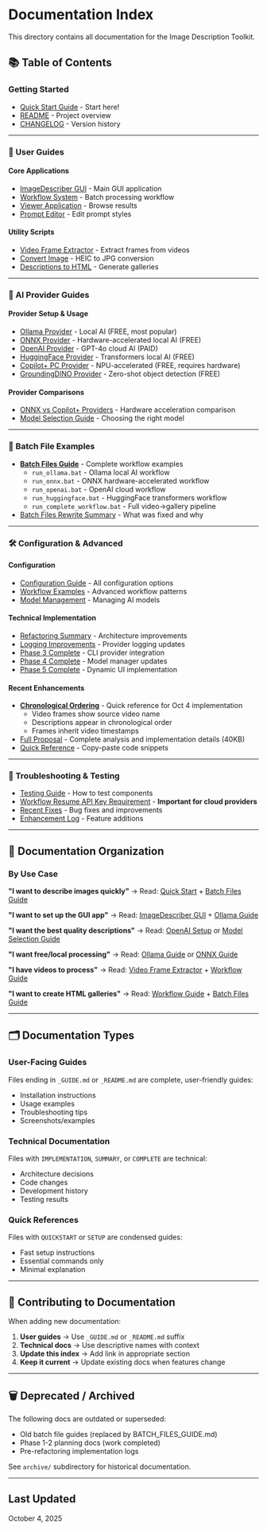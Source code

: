 # Documentation Index

This directory contains all documentation for the Image Description Toolkit.

## 📚 Table of Contents

### Getting Started
- [Quick Start Guide](../QUICK_START.md) - Start here!
- [README](../README.md) - Project overview
- [CHANGELOG](../CHANGELOG.md) - Version history

---

### 🔧 User Guides

#### Core Applications
- [ImageDescriber GUI](image_describer_README.md) - Main GUI application
- [Workflow System](WORKFLOW_README.md) - Batch processing workflow
- [Viewer Application](VIEWER_README.md) - Browse results
- [Prompt Editor](PROMPT_EDITOR_README.md) - Edit prompt styles

#### Utility Scripts
- [Video Frame Extractor](video_frame_extractor_README.md) - Extract frames from videos
- [Convert Image](ConvertImage_README.md) - HEIC to JPG conversion
- [Descriptions to HTML](descriptions_to_html_README.md) - Generate galleries

---

### 🤖 AI Provider Guides

#### Provider Setup & Usage
- [Ollama Provider](OLLAMA_GUIDE.md) - Local AI (FREE, most popular)
- [ONNX Provider](ONNX_GUIDE.md) - Hardware-accelerated local AI (FREE)
- [OpenAI Provider](OPENAI_SETUP_GUIDE.md) - GPT-4o cloud AI (PAID)
- [HuggingFace Provider](HUGGINGFACE_GUIDE.md) - Transformers local AI (FREE)
- [Copilot+ PC Provider](COPILOT_PC_PROVIDER_GUIDE.md) - NPU-accelerated (FREE, requires hardware)
- [GroundingDINO Provider](GROUNDINGDINO_GUIDE.md) - Zero-shot object detection (FREE)

#### Provider Comparisons
- [ONNX vs Copilot+ Providers](ONNX_VS_COPILOT_PROVIDERS.md) - Hardware acceleration comparison
- [Model Selection Guide](MODEL_SELECTION_GUIDE.md) - Choosing the right model

---

### 🎯 Batch File Examples
- **[Batch Files Guide](BATCH_FILES_GUIDE.md)** - Complete workflow examples
  - `run_ollama.bat` - Ollama local AI workflow
  - `run_onnx.bat` - ONNX hardware-accelerated workflow
  - `run_openai.bat` - OpenAI cloud workflow
  - `run_huggingface.bat` - HuggingFace transformers workflow
  - `run_complete_workflow.bat` - Full video→gallery pipeline
- [Batch Files Rewrite Summary](BATCH_FILES_REWRITE_SUMMARY.md) - What was fixed and why

---

### 🛠️ Configuration & Advanced

#### Configuration
- [Configuration Guide](CONFIGURATION.md) - All configuration options
- [Workflow Examples](WORKFLOW_EXAMPLES.md) - Advanced workflow patterns
- [Model Management](MODEL_MANAGEMENT_QUICKSTART.md) - Managing AI models

#### Technical Implementation
- [Refactoring Summary](REFACTORING_COMPLETE_SUMMARY.md) - Architecture improvements
- [Logging Improvements](LOGGING_IMPROVEMENTS.md) - Provider logging updates
- [Phase 3 Complete](PHASE_3_COMPLETE.md) - CLI provider integration
- [Phase 4 Complete](PHASE_4_COMPLETE.md) - Model manager updates  
- [Phase 5 Complete](PHASE_5_COMPLETE.md) - Dynamic UI implementation

#### Recent Enhancements
- **[Chronological Ordering](CHRONOLOGICAL_IMPLEMENTATION_SUMMARY.md)** - Quick reference for Oct 4 implementation
  - Video frames show source video name
  - Descriptions appear in chronological order
  - Frames inherit video timestamps
- [Full Proposal](CHRONOLOGICAL_ORDERING_PROPOSAL.md) - Complete analysis and implementation details (40KB)
- [Quick Reference](CHRONOLOGICAL_PHASE1_QUICKREF.md) - Copy-paste code snippets

---

### 🐛 Troubleshooting & Testing
- [Testing Guide](TESTING_README.md) - How to test components
- [Workflow Resume API Key Requirement](WORKFLOW_RESUME_API_KEY.md) - **Important for cloud providers**
- [Recent Fixes](FIXES_2025_10_02.md) - Bug fixes and improvements
- [Enhancement Log](ENHANCEMENTS_2025_10_01.md) - Feature additions

---

## 📖 Documentation Organization

### By Use Case

**"I want to describe images quickly"**
→ Read: [Quick Start](../QUICK_START.md) + [Batch Files Guide](BATCH_FILES_GUIDE.md)

**"I want to set up the GUI app"**
→ Read: [ImageDescriber GUI](image_describer_README.md) + [Ollama Guide](OLLAMA_GUIDE.md)

**"I want the best quality descriptions"**
→ Read: [OpenAI Setup](OPENAI_SETUP_GUIDE.md) or [Model Selection Guide](MODEL_SELECTION_GUIDE.md)

**"I want free/local processing"**
→ Read: [Ollama Guide](OLLAMA_GUIDE.md) or [ONNX Guide](ONNX_GUIDE.md)

**"I have videos to process"**
→ Read: [Video Frame Extractor](video_frame_extractor_README.md) + [Workflow Guide](WORKFLOW_README.md)

**"I want to create HTML galleries"**
→ Read: [Workflow Guide](WORKFLOW_README.md) + [Batch Files Guide](BATCH_FILES_GUIDE.md)

---

## 🗂️ Documentation Types

### User-Facing Guides
Files ending in `_GUIDE.md` or `_README.md` are complete, user-friendly guides:
- Installation instructions
- Usage examples
- Troubleshooting tips
- Screenshots/examples

### Technical Documentation
Files with `IMPLEMENTATION`, `SUMMARY`, or `COMPLETE` are technical:
- Architecture decisions
- Code changes
- Development history
- Testing results

### Quick References
Files with `QUICKSTART` or `SETUP` are condensed guides:
- Fast setup instructions
- Essential commands only
- Minimal explanation

---

## 📝 Contributing to Documentation

When adding new documentation:
1. **User guides** → Use `_GUIDE.md` or `_README.md` suffix
2. **Technical docs** → Use descriptive names with context
3. **Update this index** → Add link in appropriate section
4. **Keep it current** → Update existing docs when features change

---

## 🗑️ Deprecated / Archived

The following docs are outdated or superseded:
- Old batch file guides (replaced by BATCH_FILES_GUIDE.md)
- Phase 1-2 planning docs (work completed)
- Pre-refactoring implementation logs

See `archive/` subdirectory for historical documentation.

---

## Last Updated
October 4, 2025
